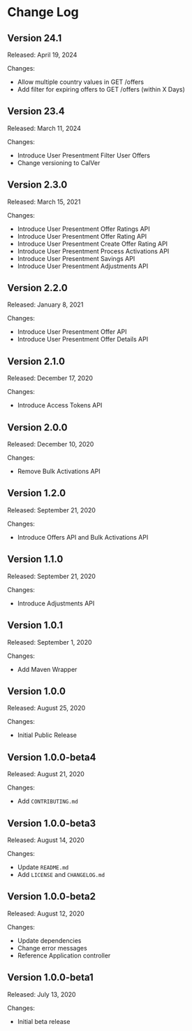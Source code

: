# Change Log

## Version 24.1

Released: April 19, 2024

Changes:

* Allow multiple country values in GET /offers
* Add filter for expiring offers to GET /offers (within X Days)

## Version 23.4

Released: March 11, 2024

Changes:

* Introduce User Presentment Filter User Offers
* Change versioning to CalVer

## Version 2.3.0

Released: March 15, 2021

Changes:

* Introduce User Presentment Offer Ratings API
* Introduce User Presentment Offer Rating API
* Introduce User Presentment Create Offer Rating API
* Introduce User Presentment Process Activations API
* Introduce User Presentment Savings API
* Introduce User Presentment Adjustments API

## Version 2.2.0

Released: January 8, 2021

Changes:

* Introduce User Presentment Offer API
* Introduce User Presentment Offer Details API

## Version 2.1.0

Released: December 17, 2020

Changes:

* Introduce Access Tokens API

## Version 2.0.0

Released: December 10, 2020

Changes:

* Remove Bulk Activations API

## Version 1.2.0

Released: September 21, 2020

Changes:

* Introduce Offers API and Bulk Activations API

## Version 1.1.0

Released: September 21, 2020

Changes:

* Introduce Adjustments API

## Version 1.0.1

Released: September 1, 2020

Changes:

* Add Maven Wrapper

## Version 1.0.0

Released: August 25, 2020

Changes:

* Initial Public Release

## Version 1.0.0-beta4

Released: August 21, 2020

Changes:

* Add `CONTRIBUTING.md`

## Version 1.0.0-beta3

Released: August 14, 2020

Changes:

* Update `README.md`
* Add `LICENSE` and `CHANGELOG.md`

## Version 1.0.0-beta2

Released: August 12, 2020

Changes:

* Update dependencies
* Change error messages
* Reference Application controller

## Version 1.0.0-beta1

Released: July 13, 2020

Changes:

* Initial beta release